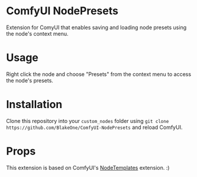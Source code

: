 # ComfyUI NodePresets
Extension for ComyUI that enables saving and loading node presets using the node's context menu.

# Usage
Right click the node and choose "Presets" from the context menu to access the node's presets.

# Installation
Clone this repository into your `custom_nodes` folder using `git clone https://github.com/BlakeOne/ComfyUI-NodePresets` and reload ComfyUI.

# Props
This extension is based on ComfyUI's [NodeTemplates](https://github.com/comfyanonymous/ComfyUI/blob/master/web/extensions/core/nodeTemplates.js) extension. :)

